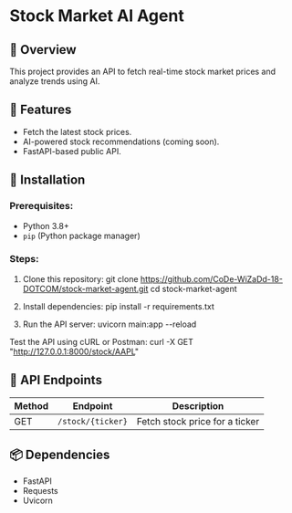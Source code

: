 # Stock Market AI Agent

## 📌 Overview
This project provides an API to fetch real-time stock market prices and analyze trends using AI.

## 🚀 Features
- Fetch the latest stock prices.
- AI-powered stock recommendations (coming soon).
- FastAPI-based public API.

## 🔧 Installation

### Prerequisites:
- Python 3.8+
- `pip` (Python package manager)

### Steps:
1. Clone this repository:
git clone https://github.com/CoDe-WiZaDd-18-DOTCOM/stock-market-agent.git cd stock-market-agent

2. Install dependencies:
pip install -r requirements.txt

3. Run the API server:
uvicorn main:app --reload

Test the API using cURL or Postman:
curl -X GET "http://127.0.0.1:8000/stock/AAPL"

## 📜 API Endpoints
| Method | Endpoint             | Description                      |
|--------|----------------------|----------------------------------|
| GET    | `/stock/{ticker}`    | Fetch stock price for a ticker  |

## 📦 Dependencies
- FastAPI
- Requests
- Uvicorn
